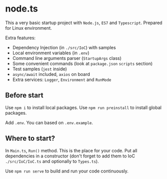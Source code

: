 # node.ts

This a very basic startup project with `Node.js`, `ES7` and `Typescript`. Prepared for Linux environment.

Extra features:
- Dependency Injection (in `./src/IoC`) with samples
- Local environment variables (in `.env`)
- Command line arguments parser (`StartupArgs` class)
- Some convenient commands (look at `package.json` `scripts` section)
- Test samples (`jest` inside)
- `async/await` included, `axios` on board
- Extra services: `Logger`, `Environment` and `RunMode`

## Before start

Use `npm i` to install local packages. Use `npm run preinstall` to install global packages.

Add `.env`. You can based on `.env.example`.

## Where to start?

In `Main.ts`, `Run()` method. This is the place for your code. Put all dependencies in a constructor (don't forget to add them to IoC `./src/IoC/IoC.ts` and optionally to `Types.ts`).

Use `npm run serve` to build and run your code continuously.